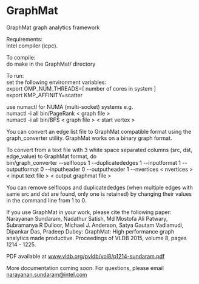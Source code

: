 GraphMat
========

GraphMat graph analytics framework

Requirements:  
Intel compiler (icpc).

To compile:  
do make in the GraphMat/ directory

To run:  
set the following environment variables:  
export OMP_NUM_THREADS=[ number of cores in system ]  
export KMP_AFFINITY=scatter

use numactl for NUMA (multi-socket) systems e.g.  
numactl -i all bin/PageRank < graph file >  
numactl -i all bin/BFS < graph file > < start vertex >

You can convert an edge list file to GraphMat compatible format using the graph_converter utility. GraphMat works on a binary graph format.

To convert from a text file with 3 white space separated columns (src, dst, edge_value) to GraphMat format, do  
bin/graph_converter --selfloops 1 --duplicatededges 1 --inputformat 1 --outputformat 0 --inputheader 0 --outputheader 1 --nvertices < nvertices > < input text file > < output graphmat file >

You can remove selfloops and duplicatededges (when multiple edges with same src and dst are found, only one is retained) by changing their values in the command line from 1 to 0.

If you use GraphMat in your work, please cite the following paper:  
Narayanan Sundaram, Nadathur Satish, Md Mostofa Ali Patwary, Subramanya R Dulloor, Michael J. Anderson, Satya Gautam Vadlamudi, Dipankar Das, Pradeep Dubey:
GraphMat: High performance graph analytics made productive. Proceedings of VLDB 2015, volume 8, pages 1214 - 1225.

PDF available at
www.vldb.org/pvldb/vol8/p1214-sundaram.pdf


More documentation coming soon.
For questions, please email narayanan.sundaram@intel.com

